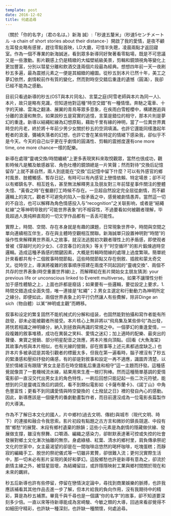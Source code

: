 ```yaml
---
template: post
date: 2016-12-02
title: 何處追尋
---
```

（關於「你的名字」（君の名は。）新海 誠）:「秒速五釐米」（秒速5センチメートル -a chain of short stories about their distance-）開啟了我的愛情，是夜不顧左耳發炎略有感冒，趕往零點首映，LD大廳，可惜半失聰，凌晨兩點才返回寢室。作為一個不專業的新海誠迷，看到眾多新導同好聚著看零點場，既是不可思議又是一些激動。影片觀感上仍是精緻的大幅壁紙級美景，剪輯和鏡頭視角等變化上更加豐富，分別以彗星分離和飲酒交逢兩個片段最為經典。想想四年前一天一夜刷秒五多遍，最為震撼元素之一便是其細緻的繪圖。從秒五到本片已然十年，美工之夢幻依然，劇情較前作有質的變化，然而對時空交錯后重逢的遺憾（圓滿），我卻已經不能為之感動。

目前只看過新導的秒五(OST與本片同名)、言葉之庭(阿雪老師與本片為同一人)、本片，故只是略有見識，但知道他對這種“時空交錯”有一種情懷。奔馳之電車、十字的天線、雲海之翻湧、展翼的青鳥等眾多意象，在疾雨白雪輕櫻中，構建邂逅與分離的浪漫和無奈。如果說秒五是寫實的追憶，言葉是錯位的相守，那本片則是夢幻的重逢。新導以結繩紅線為幻想原點，藉助千里有緣的神明，當了一位異世界異時空的月老，終於將十年前少男少女關於秒五的空洞填滿。也許它還能同樣激起年輕者的浪漫，彌補失落者的幻想，也許它會在某些特定的情緒下感染我，卻似乎不是今天。今天的自己似乎更在乎劇情的圓滿性、剪輯的震撼度還有one more time, one more chance一樣的配樂。

新導在處理“靈魂交換/時間纏繞”上更多表現笑料來取悅觀眾，當然也很成功，觀影時候凡是觸及敏感器官、角色吐槽的鏡頭總是一片笑聲；然而對待“交換后記憶留存”上就不甚自然，兩人到底能在“交換”后記憶中留下什麼？可以有外感官的鄉村風景、肢體觸感、暫存日記，有時可以有內感官上戀情依賴、特定場景；卻不可以有鄉鎮名字、相互姓名，甚至無法解釋男主及朋友對三年前彗星事件關注的整體失憶、“黃昏之時”在餐廳打工時候不存在。一旦超自然設定完全屈從劇情，而不顧邏輯上的突兀，觀者不可避免的陷入一股矛盾之中，感覺被劇情愚弄。當然這一切的不自洽，也可以解釋為角色情感投入与“recognition”之关联影响，或者是“結繩紅線”之等神明导致的”可能世界表象“的不相容性，不過要看如何被觀者理解，毕竟超過人类纯粹直观的一切文学作品都有一丢丢可能性。

實際上，時間、空間、存在本身就是有趣的課題，日常現象世界中，時間與空間之單向連續相互伴生，存在與主體時空觀相互關聯。新海誠單只設置神明對“時間”的操作性來解釋異世界兩人之故事，就沒法逃脫初次觀者理性上的矛盾感，即使观者曾被《穿越时光的少女》、《凉宫春日的消失》等关于“时空循环”的影片鍛煉過時空邏輯。造成這種矛盾感的關鍵因素，大概是剪輯時間線的處理上過度繁瑣。簡單統計來看都共有十二個敘事時間節點，這些時間節點又存在倒敘、插敘和蒙太奇交叉。從時空上，導演將複雜的敘事順序搭建在兩度不同起因的“靈魂交換”、兩個不共存的世界表象(時空重置世界線)上，而解釋給在影片開始女主朋友猜測: your previous life or unconscious linked to Everett multiverse。如果不讓理性分析加于感性體驗之上，上面也許都是廢話；如果要有一些邏輯，要從設定上要求，1. 時間交錯造成全面失憶，唯一連接是“紅繩”；2.男女主選定和行動動力為神明所定之緣分。即便如此，兩個世界表象上的平行仍然讓人有些費解，除非Dinge an sich（物自體）以某“神明或主觀”而轉移。   

叙事和设定的繁复固然不能机械式的分解和组装，也固然能對拍攝和寫作者能有所啟發，卻未必能被觀者所接受。本片核心上無非將以“飛鳥集及某些俳句”為出發，將恍若相識之神明緣分，納入到拯救與再識的常規之中。一個夢幻的重逢愛情，一段複雜的敘事堆積，成功在異裝之笑料、愛情之迷幻；加上適時的配樂、最突出的聲優、東寶之營銷、部分明星配音之效應，將本片推向頂點。(回看《大魚海棠》其故事內核與本片相似，也有光線的營銷，卻在敘事等上述元素都過度缺乏。) 也許本片多被承認是其吸引觀者的標籤太多，但我在第一遍看時，腦子裡沒有了秒五的緊湊感和壓抑抒發的痛感，有的卻是對敘事和設定一再不適應，識圖弄清楚，以至於情緒沒有跟隨“男女主是否在時空錯亂后重逢和相守”這一主題而抒發。這種感覺就像買了一套機械流水線，結果用來生產一根打狗棒。然而這種簡單基調的愛情電影卻一直沒交代出男女主的角色特性，一刷后回想只能記起一些二次元符號，能想到的只是靈魂互換后的調侃，看不到類似電影如《卡薩布蘭卡》、《諾丁山》中角色豐富性；更看不到同講愛情與時空變換的《土撥鼠之日》裡的發自內心的感動。因此，新導應該是一個優秀的番劇動畫製作者，而目前還沒成為一位電影長篇製作的大導演。

作為不了解日本文化的國人，片中鄉村(過去文明、傳統)與城市（現代文明、時下）的連接和融合令我思索。影片初段有點題之古方言和微妙的鎮長競選、中段有關“鄉愁”的展覽、末段有鄉村遺棄的餘韻；這些小元素是為劇情的隱藏做伏線、發展做支撐，雖沒有祭舞、口嚼酒、編織之感染力，卻默默表達著可控或失控的社會發展對鄉土文化漸次抽離的無奈。身處綠植、紅葉、清水的鄉村里，肩負傳承祭祀文化的世家中，女主最渴望的卻是在一間咖啡店悠然的喝杯咖啡，吃塊蛋糕；而靜寂的編織手工、脫世的祭祀儀式等一切雖非累贅，卻很難入流；更何況實際生活中，那一切未必有影片呈現的美好和夢幻。這股鄉愁也許是新導有意為之，卻流於劇情主線之外，被彗星毀壞，為結繩留註，或許隱隱映射工業與鄉村間關於現在和未來的羈絆。

秒五后新導也許有些停留，停留在戀情決定論中，尋找到商業娛樂的脈搏，也許我應該補看其其他作品去進一步了解，但本片給我的負向作用，沒有我期待中的精彩，算是為秒五補票。畢竟千與千尋也是一個講“你的名字”的故事，卻不知道要深刻多少倍。一直以來等待新導能成為宮崎駿、今敏之類的大導，回過來看卻覺得不如細田守精彩，也許缺一種深刻，也許缺一種關懷，何處追尋。

